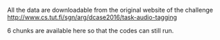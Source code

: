 All the data are downloadable from the original website of the challenge http://www.cs.tut.fi/sgn/arg/dcase2016/task-audio-tagging

6 chunks are available here so that the codes can still run.
